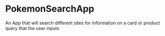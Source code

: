 # PokemonSearchApp
 An App that will search different sites for information on a card or product query that the user inputs
